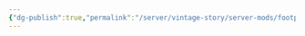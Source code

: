 ```yaml
---
{"dg-publish":true,"permalink":"/server/vintage-story/server-mods/footprints/","tags":["vs-up-to-date"]}
---
```


